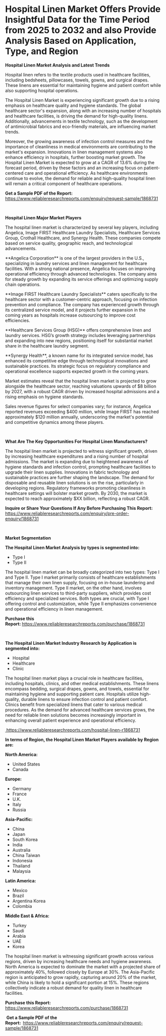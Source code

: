 <p><h1>Hospital Linen Market Offers Provide Insightful Data for the Time Period from 2025 to 2032 and also Provide Analysis Based on Application, Type, and Region</h1></p><p><strong>Hospital Linen Market Analysis and Latest Trends</strong></p>
<p><p>Hospital linen refers to the textile products used in healthcare facilities, including bedsheets, pillowcases, towels, gowns, and surgical drapes. These linens are essential for maintaining hygiene and patient comfort while also supporting hospital operations.</p><p>The Hospital Linen Market is experiencing significant growth due to a rising emphasis on healthcare quality and hygiene standards. The global healthcare sector's expansion, along with an increasing number of hospitals and healthcare facilities, is driving the demand for high-quality linens. Additionally, advancements in textile technology, such as the development of antimicrobial fabrics and eco-friendly materials, are influencing market trends.</p><p>Moreover, the growing awareness of infection control measures and the importance of cleanliness in medical environments are contributing to the market's expansion. Innovations in linen management systems also enhance efficiency in hospitals, further boosting market growth. The Hospital Linen Market is expected to grow at a CAGR of 13.6% during the forecast period, driven by these factors and an increasing focus on patient-centered care and operational efficiency. As healthcare environments continue to evolve, the demand for reliable and high-quality hospital linen will remain a critical component of healthcare operations.</p></p>
<p><strong>Get a Sample PDF of the Report:&nbsp;</strong> <a href="https://www.reliableresearchreports.com/enquiry/request-sample/1868731?utm_campaign=38&utm_medium=2&utm_source=Github&utm_content=ia&utm_term=14042025&utm_id=hospital-linen">https://www.reliableresearchreports.com/enquiry/request-sample/1868731</a></p>
<p>&nbsp;</p>
<p><strong>Hospital Linen Major Market Players</strong></p>
<p><p>The hospital linen market is characterized by several key players, including Angelica, Image FIRST Healthcare Laundry Specialists, Healthcare Services Group, Crothall Healthcare, and Synergy Health. These companies compete based on service quality, geographic reach, and technological advancements.</p><p>**Angelica Corporation** is one of the largest providers in the U.S., specializing in laundry services and linen management for healthcare facilities. With a strong national presence, Angelica focuses on improving operational efficiency through advanced technologies. The company aims for steady growth by expanding its service offerings and optimizing supply chain operations.</p><p>**Image FIRST Healthcare Laundry Specialists** caters specifically to the healthcare sector with a customer-centric approach, focusing on infection prevention and compliance. The company has experienced growth through its centralized service model, and it projects further expansion in the coming years as hospitals increase outsourcing to improve cost efficiencies.</p><p>**Healthcare Services Group (HSG)** offers comprehensive linen and laundry services. HSG’s growth strategy includes leveraging partnerships and expanding into new regions, positioning itself for substantial market share in the healthcare laundry segment. </p><p>**Synergy Health**, a known name for its integrated service model, has enhanced its competitive edge through technological innovations and sustainable practices. Its strategic focus on regulatory compliance and operational excellence supports expected growth in the coming years.</p><p>Market estimates reveal that the hospital linen market is projected to grow alongside the healthcare sector, reaching valuations upwards of $8 billion by 2027, with a robust CAGR driven by increased hospital admissions and a rising emphasis on hygiene standards. </p><p>Sales revenue figures for select companies vary; for instance, Angelica reported revenues exceeding $400 million, while Image FIRST has reached approximately $120 million annually, underscoring the market's potential and competitive dynamics among these players.</p></p>
<p>&nbsp;</p>
<p><strong>What Are The Key Opportunities For Hospital Linen Manufacturers?</strong></p>
<p><p>The hospital linen market is projected to witness significant growth, driven by increasing healthcare expenditures and a rising number of hospital admissions. The market is expanding due to heightened awareness of hygiene standards and infection control, prompting healthcare facilities to upgrade their linen supplies. Innovations in fabric technology and sustainable practices are further shaping the landscape. The demand for disposable and reusable linen solutions is on the rise, particularly in developing regions. Regulatory frameworks promoting cleanliness in healthcare settings will bolster market growth. By 2030, the market is expected to reach approximately $XX billion, reflecting a robust CAGR.</p></p>
<p><strong>Inquire or Share Your Questions If Any Before Purchasing This Report:</strong> <a href="https://www.reliableresearchreports.com/enquiry/pre-order-enquiry/1868731?utm_campaign=38&utm_medium=2&utm_source=Github&utm_content=ia&utm_term=14042025&utm_id=hospital-linen">https://www.reliableresearchreports.com/enquiry/pre-order-enquiry/1868731</a></p>
<p>&nbsp;</p>
<p><strong>Market Segmentation</strong></p>
<p><strong>The Hospital Linen Market Analysis by types is segmented into:</strong></p>
<p><ul><li>Type I</li><li>Type II</li></ul></p>
<p><p>The hospital linen market can be broadly categorized into two types: Type I and Type II. Type I market primarily consists of healthcare establishments that manage their own linen supply, focusing on in-house laundering and inventory management. Type II market, on the other hand, involves outsourcing linen services to third-party suppliers, which provides cost efficiency and specialized services. Both types are crucial, with Type I offering control and customization, while Type II emphasizes convenience and operational efficiency in linen management.</p></p>
<p><strong>Purchase this Report:&nbsp;</strong><a href="https://www.reliableresearchreports.com/purchase/1868731?utm_campaign=38&utm_medium=2&utm_source=Github&utm_content=ia&utm_term=14042025&utm_id=hospital-linen">https://www.reliableresearchreports.com/purchase/1868731</a></p>
<p>&nbsp;</p>
<p><strong>The Hospital Linen Market Industry Research by Application is segmented into:</strong></p>
<p><ul><li>Hospital</li><li>Healthcare</li><li>Clinic</li></ul></p>
<p><p>The hospital linen market plays a crucial role in healthcare facilities, including hospitals, clinics, and other medical establishments. These linens encompass bedding, surgical drapes, gowns, and towels, essential for maintaining hygiene and supporting patient care. Hospitals utilize high-quality, durable linens to ensure infection control and patient comfort. Clinics benefit from specialized linens that cater to various medical procedures. As the demand for advanced healthcare services grows, the need for reliable linen solutions becomes increasingly important in enhancing overall patient experience and operational efficiency.</p></p>
<p><a href="https://www.reliableresearchreports.com/hospital-linen-r1868731?utm_campaign=38&utm_medium=2&utm_source=Github&utm_content=ia&utm_term=14042025&utm_id=hospital-linen">&nbsp;https://www.reliableresearchreports.com/hospital-linen-r1868731</a></p>
<p><strong>In terms of Region, the Hospital Linen Market Players available by Region are:</strong></p>
<p>
    <p> <strong> North America: </strong>
        <ul>
            <li>United States</li>
            <li>Canada</li>
        </ul>
        </p> 
    <p> <strong> Europe: </strong>
        <ul>
            <li>Germany</li>
            <li>France</li>
            <li>U.K.</li>
            <li>Italy</li>
            <li>Russia</li>
        </ul>
        </p> 
    <p> <strong> Asia-Pacific: </strong>
        <ul>
            <li>China</li>
            <li>Japan</li>
            <li>South Korea</li>
            <li>India</li>
            <li>Australia</li>
            <li>China Taiwan</li>
            <li>Indonesia</li>
            <li>Thailand</li>
            <li>Malaysia</li>
        </ul>
        </p> 
    <p> <strong> Latin America: </strong>
        <ul>
            <li>Mexico</li>
            <li>Brazil</li>
            <li>Argentina Korea</li>
            <li>Colombia</li>
        </ul>
        </p> 
    <p> <strong> Middle East & Africa: </strong>
        <ul>
            <li>Turkey</li>
            <li>Saudi</li>
            <li>Arabia</li>
            <li>UAE</li>
            <li>Korea</li>
        </ul>
    </p>
    </p>
<p><p>The hospital linen market is witnessing significant growth across various regions, driven by increasing healthcare needs and hygiene awareness. North America is expected to dominate the market with a projected share of approximately 40%, followed closely by Europe at 30%. The Asia-Pacific region is anticipated to grow rapidly, capturing around 20% of the market, while China is likely to hold a significant portion at 15%. These regions collectively indicate a robust demand for quality linen in healthcare facilities.</p></p>
<p><strong>Purchase this Report: </strong><a href="https://www.reliableresearchreports.com/purchase/1868731?utm_campaign=38&utm_medium=2&utm_source=Github&utm_content=ia&utm_term=14042025&utm_id=hospital-linen">https://www.reliableresearchreports.com/purchase/1868731</a></p>
<p>&nbsp;<strong>Get a Sample PDF of the Report:&nbsp;&nbsp;</strong><a href="https://www.reliableresearchreports.com/enquiry/request-sample/1868731?utm_campaign=38&utm_medium=2&utm_source=Github&utm_content=ia&utm_term=14042025&utm_id=hospital-linen">https://www.reliableresearchreports.com/enquiry/request-sample/1868731</a></p>
<p><strong></strong></p>
<p><p></p><p></p><p></p></p>